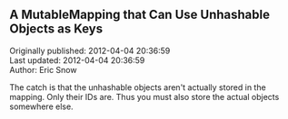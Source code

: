 ## A MutableMapping that Can Use Unhashable Objects as Keys  
Originally published: 2012-04-04 20:36:59  
Last updated: 2012-04-04 20:36:59  
Author: Eric Snow  
  
The catch is that the unhashable objects aren't actually stored in the mapping.  Only their IDs are.  Thus you must also store the actual objects somewhere else.
